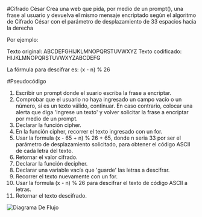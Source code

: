 #Cifrado César
Crea una web que pida, por medio de un prompt(), una frase al usuario y devuelva el mismo mensaje encriptado según el algoritmo de Cifrado César con el parámetro de desplazamiento de 33 espacios hacia la derecha

Por ejemplo:

Texto original: ABCDEFGHIJKLMNOPQRSTUVWXYZ
Texto codificado: HIJKLMNOPQRSTUVWXYZABCDEFG

La fórmula para descifrar es: (x - n) % 26

#Pseudocódigo

1. Escribir un prompt donde el suario escriba la frase a encriptar.
2. Comprobar que el usuario no haya ingresado un campo vacío o un número, si es un texto válido, continuar. En caso contrario, colocar una alerta que diga 'Ingrese un texto' y volver solicitar la frase a encriptar por medio de un prompt.
3. Declarar la función cipher.
4. En la función cipher, recorrer el texto ingresado con un for.
5. Usar la formula (x - 65 + n) % 26 + 65, donde n seria 33 por ser el parámetro de desplazamiento solicitado, para obtener el código ASCII de cada letra del texto.
6. Retornar el valor cifrado.
7. Declarar la función decipher.
8. Declarar una variable vacía que 'guarde' las letras a descifrar.
9. Recorrer el texto nuevamente con un for.
10. Usar la formula (x - n) % 26 para descifrar el texto de código ASCII a letras.
11. Retornar el texto descifrado.

![Diagrama De Flujo](http://subefotos.com/ver/?78e79a121049efbc3c25505765bb05c6o.png)
